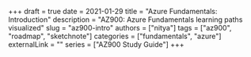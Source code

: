 +++ 
draft = true
date = 2021-01-29
title = "Azure Fundamentals: Introduction"
description = "AZ900: Azure Fundamentals learning paths visualized"
slug = "az900-intro"
authors = ["nitya"]
tags = ["az900", "roadmap", "sketchnote"]
categories = ["fundamentals", "azure"]
externalLink = ""
series = ["AZ900 Study Guide"]
+++
